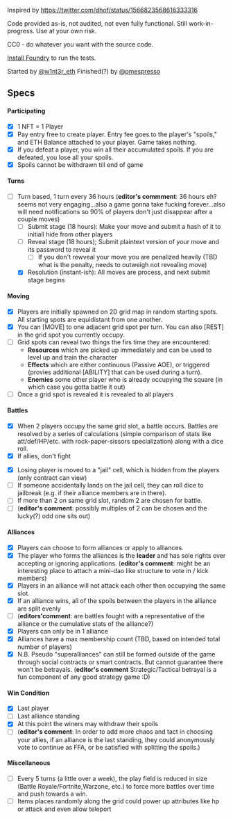 Inspired by https://twitter.com/dhof/status/1566823568616333316

Code provided as-is, not audited, not even fully functional. Still work-in-progress. Use at your own risk.

CC0 - do whatever you want with the source code.

[Install Foundry](https://book.getfoundry.sh/getting-started/installation) to run the tests.

Started by [@w1nt3r_eth](https://twitter.com/w1nt3r_eth)
Finished(?) by [@pmespresso](https://github.com/pmespresso)

## Specs

#### Participating

- [x] 1 NFT = 1 Player
- [x] Pay entry free to create player. Entry fee goes to the player's "spoils," and ETH Balance attached to your player. Game takes nothing.
- [x] If you defeat a player, you win all their accumulated spoils. If you are defeated, you lose all your spoils.
- [x] Spoils cannot be withdrawn till end of game

#### Turns

- [ ] Turn based, 1 turn every 36 hours (**editor's commment**: 36 hours eh? seems not very engaging...also a game gonna take fucking forever...also will need notifications so 90% of players don't just disappear after a couple moves)
  - [ ] Submit stage (18 hours): Make your move and submit a hash of it to initiall hide from other players
  - [ ] Reveal stage (18 hours); Submit plaintext version of your move and its password to reveal it
    - [ ] If you don't rewveal your move you are penalized heavily (TBD what is the penalty, needs to outweigh not revealing move)
  - [x] Resolution (instant-ish): All moves are process, and next submit stage begins

#### Moving

- [x] Players are initially spawned on 2D grid map in random starting spots. All starting spots are equidistant from one another.
- [x] You can [MOVE] to one adjacent grid spot per turn. You can also [REST] in the grid spot you currently occupy.
- [ ] Grid spots can reveal two things the firs time they are encountered:
  - **Resources** which are picked up immediately and can be used to level up and train the character
  - **Effects** which are either continuous (Passive AOE), or triggered (provies additional [ABILITY] that can be used during a turn).
  - **Enemies** some other player who is already occupying the square (in which case you gotta battle it out)
- [ ] Once a grid spot is revealed it is revealed to all players

#### Battles

- [x] When 2 players occupy the same grid slot, a battle occurs. Battles are resolved by a series of calculations (simple comparison of stats like att/def/HP/etc. with rock-paper-sissors specialization) along with a dice roll.
- [x] If allies, don't fight
<!-- - Losing player is removed from map, permanently loses spoils to the winner -->
- [x] Losing player is moved to a "jail" cell, which is hidden from the players (only contract can view)
- [ ] If someone accidentally lands on the jail cell, they can roll dice to jailbreak (e.g. if their alliance members are in there).
- [ ] If more than 2 on same grid slot, random 2 are chosen for battle.
- [ ] (**editor's comment**: possibly multiples of 2 can be chosen and the lucky(?) odd one sits out)

#### Alliances

- [x] Players can choose to form alliances or apply to alliances.
- [x] The player who forms the alliances is the **leader** and has sole rights over accepting or ignoring applications. (**editor's comment**: might be an interesting place to attach a mini-dao like structure to vote in / kick members)
- [x] Players in an alliance will not attack each other then occupying the same slot.
- [x] If an alliance wins, all of the spoils between the players in the alliance are split evenly
- [ ] (**editors'comment**: are battles fought with a representative of the alliance or the cumulative stats of the alliance?)
- [x] Players can only be in 1 alliance
- [x] Alliances have a max membership count (TBD, based on intended total number of players)
- [x] N.B. Pseudo "superalliances" can still be formed outside of the game through social contracts or smart contracts. But cannot guarantee there won't be betrayals. (**editor's comment** Strategic/Tactical betrayal is a fun component of any good strategy game :D)

#### Win Condition

- [x] Last player
- [ ] Last alliance standing
- [x] At this point the winers may withdraw their spoils
- [ ] (**editor's comment**: In order to add more chaos and tact in choosing your allies, if an alliance is the last standing, they could anonymously vote to continue as FFA, or be satisfied with splitting the spoils.)

#### Miscellaneous

- [ ] Every 5 turns (a little over a week), the play field is reduced in size (Battle Royale/Fortnite,Warzone, etc.) to force more battles over time and push towards a win.
- [ ] Items places randomly along the grid could power up attributes like hp or attack and even allow teleport
